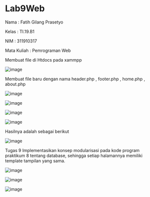 # Lab9Web

Nama        : Fatih Gilang Prasetyo <p>
Kelas       : TI.19.B1 <P>
NIM         : 311910317 <P>
Mata Kuliah : Pemrograman Web <p>
  
Membuat file di Htdocs pada xammpp <p>
![image](https://user-images.githubusercontent.com/81542329/121157140-274e5e00-c7fe-11eb-9e24-1cab33765bc4.png) <p>
 <p>
Membuat file baru dengan nama header.php , footer.php , home.php , about.php <p>

![image](https://user-images.githubusercontent.com/81542329/121159204-d8a1c380-c7ff-11eb-9818-db2f82d35415.png) <p>

![image](https://user-images.githubusercontent.com/81542329/121159281-e7887600-c7ff-11eb-821b-5393c4b77d5e.png) <p>
  
![image](https://user-images.githubusercontent.com/81542329/121159328-f4a56500-c7ff-11eb-9e43-37e1f9254662.png) <p>
  
 ![image](https://user-images.githubusercontent.com/81542329/121159393-02f38100-c800-11eb-9d13-98dc445a139e.png) <p>
  
Hasilnya adalah sebagai berikut <p>
  
![image](https://user-images.githubusercontent.com/81542329/121159750-4fd75780-c800-11eb-9362-708976f1ed87.png) <p>
 <p>

Tugas 9 Implementasikan konsep modularisasi pada kode program praktikum 8 tentang
database, sehingga setiap halamannya memiliki template tampilan yang sama. <p>
 

![image](https://user-images.githubusercontent.com/81542329/121171718-b1e98a00-c80b-11eb-8b24-abd6a328d611.png) <p>

![image](https://user-images.githubusercontent.com/81542329/121174573-e874d400-c80e-11eb-98e3-930db5958a0a.png) <p>
  
![image](https://user-images.githubusercontent.com/81542329/121175186-a304d680-c80f-11eb-8ebd-6aecf99f89e9.png) <P>

  
  

 

  
 





  
 

